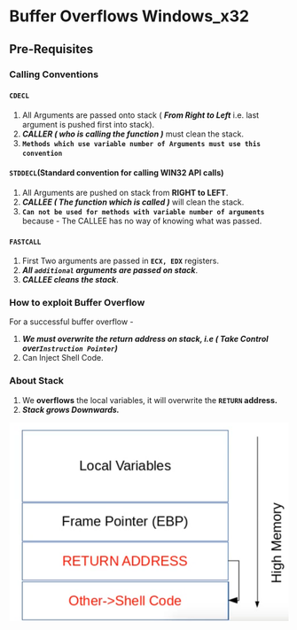 # Buffer Overflows Windows\_x32

## Pre-Requisites

### Calling Conventions

#### `CDECL`

1. All Arguments are passed onto stack ( _**From Right to Left**_ i.e. last argument is pushed first into stack).
2. _**CALLER ( who is calling the function )**_ must clean the stack.
3. **`Methods which use variable number of Arguments must use this convention`**

#### `STDDECL`(Standard convention for calling WIN32 API calls)

1. All Arguments are pushed on stack from **RIGHT to LEFT**.
2. _**CALLEE ( The function which is called )**_ will clean the stack.
3. **`Can not be used for methods with variable number of arguments`** because - The CALLEE has no way of knowing what was passed.

#### `FASTCALL`

1. First Two arguments are passed in **`ECX, EDX`** registers.
2. _**All `additional` arguments are passed on stack**_.
3. _**CALLEE cleans the stack**_.

### How to exploit Buffer Overflow

For a successful buffer overflow -

1. _**We must overwrite the return address on stack, i.e ( Take Control over`Instruction Pointer`)**_
2. Can Inject Shell Code.

### About Stack

1. We **overflows** the local variables, it will overwrite the **`RETURN` address.**
2. _**Stack grows Downwards.**_

![](/assets_md/Pasted%20image%2020220319114135.png)

